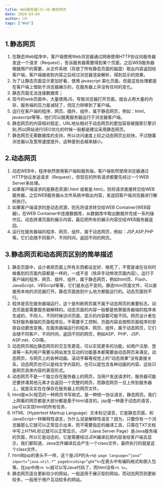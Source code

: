 ```yaml
---
title: Web服务器(3)—动-静态网页
date: 2020-03-04
author: LM
tags: ["Web"]
---
```


## 1.静态网页

1. 在静态Web程序中，客户端使用Web浏览器通过网络使用HTTP协议向服务器发送一个请求（Request），告诉服务器需要得到某个页面，之后WEB服务器根据用户的需要，从文件系统（存放了所有静态页面的磁盘）取出内容返回给客户端，客户端接收到内容之后经过浏览器渲染解析，得到显示的效果。
2. 为了让静态页面显示更加好看，使用 javascript 美化页面，但是这些处理都是在客户端上借助于浏览器展示的，在服务器上并没有任何的变化。
3. 静态页面无法连接数据库；
4. 现今的web页面中，大量使用JS，导致浏览器打开页面，就会占用大量的内存，服务端的压力是减轻了，但压力转移到了客户端。
5. 运行在客户端的程序、网页、插件、组件，属于静态网页，例如：html，javascript等等，他们可以脱离服务器运行于浏览器客户端。
6. 静态网页的内容相对稳定，URL地址相对于动态网页的更加容易被搜索引擎识别,所以网站进行SEO优化的时候一般都是建议采用静态网页。
7. 静态网页无需数据库的支持，所以访问速度上较之动态网页比较快，不过随着浏览器以及宽带速度提升，这种差别会越来越小。

## 2.动态网页

1. 动态WEB中，程序依然使用客户端和服务端，客户端依然使用浏览器通过HTTP协议发送请求（Request），但现在的所有请求都要先经过一个WEB Server来处理。
2. 如果客户端请求的是静态资源(.html 或者是.htm)，则将请求直接转交给WEB服务器，之后WEB服务器从文件系统中取出内容，发送回客户端浏览器进行解析执行。
3. 如果客户端请求的是动态资源，则先将请求转交给WEB Container(WEB容器)，在WEB Container中连接数据库，从数据库中取出数据并完成一系列操作后，动态拼凑页面的展示内容，最后把所有的展示内容交给WEB服务器返回。
4. 运行在服务器端的程序、网页、组件，属于动态网页，例如：JSP,ASP,PHP等。它们会随不同客户、不同时间，返回不同的网页。

## 3.静态网页和动态网页区别的简单描述

1. 静态页面中，设计者把页面上所有东西都设定好、做死了，不管是谁在任何时候看到的页面内容都是一样的，一成不变（除非手动修改页面内容）。运行于客户端的程序、网页、插件、组件，属于静态网页，例如html页、Flash、JavaScript、VBScript等等，它们是永远不变的。静态html页面文件，可以直接用本地的浏览器打开。静态页面放到什么地方都能运行的。动态页面则不行。
2. 程序是否在服务器端运行，这个是判断网页属不属于动态网页的重要标志。动态页面是需要服务器解释的。动态页面的内容一般都是依靠服务器端的程序来生成的，不同人、不同时候访问页面，显示的内容都可能不同。网页设计者在写好服务器端的页面程序后，不需要手工控制，页面内容会按照页面程序的安排自动更改变换。在服务器端运行的程序、网页、组件，属于动态网页，它们会随不同客户、不同时间，返回不同的网页，例如ASP、PHP、JSP、ASP.net、CGI等。
3. 动态网页相比静态网页的交互性更高，可以实现更多的功能，如用户注册、登录等一系列用户需要与网站发生互动的功能基本都需要由动态网页来满足。动态网页，与网页上的各种动画、滚动字幕等视觉上的“动态效果”没有直接关系，动态网页也可以是纯文字内容的，也可以是包含各种动画的内容，这些只是网页具体内容的表现形式。
4. 动态网页不是一个独立存在服务器上的网页，当用户发送请求时，服务器可能还要拼凑其他元素才会返回一个完整的网页，而静态网页一旦上传到服务器上，就是实实在在保存在服务器上的网页文件。
5. html是w3c规范的一种网页书写格式，是一种统一协议语言，静态网页。我们上网看的网页都是大部分都是基于html语言的。jsp是一种基于动态的语言，jsp可以实现html的所有任务，
6. HTML（Hypertext Markup Language）文本标记语言，它是静态页面，和JavaScript一样解释性语言，为什么说是解释性语言？因为，只要你有一个浏览器那么它就可以正常显示出来，而不需要指定的编译工具，只需在TXT文档中写上HTML标记就可以正常显示。JSP（Java Server Page）是Java服务端的页面，所以它是动态的，它是需要经过JDK编译后把内容发给客户端去显示，我们都知道，Java文件编译后会产生一个class文件，最终执行的就是这个class文件，
7. html和jsp的表头不一样，这个是JSP的头`<%@ page language=”java” import=”java.util.*” pageEncoding=”gbk”%>`在表头中有编码格式和倒入包等。在jsp中用`<% %>`就可以写Java代码了，而html没有`<% %>`。
8. 静态网页适合更新较少的网站，一般适用于展示型的网站，而动态网页则更新较多，一般用于用户互动较多的网站。

